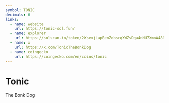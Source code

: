 ```yaml
---
symbol: TONIC
decimals: 6
links:
  - name: website
    url: https://tonic-sol.fun/
  - name: explorer
    url: https://solscan.io/token/2XsexjLapEenZobsrqXWZsDga4nNU7XmoW48NgWoGzht
  - name: x
    url: https://x.com/TonicTheBonkDog
  - name: coingecko
    url: https://coingecko.com/en/coins/tonic
---
```


# Tonic

The Bonk Dog
